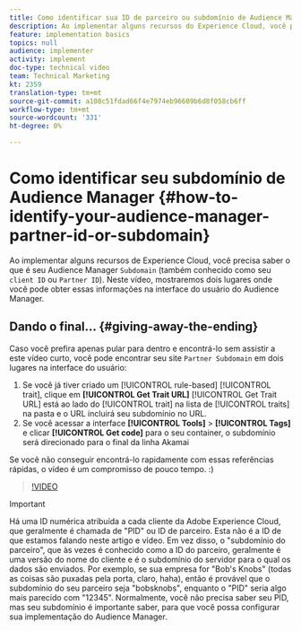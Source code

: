 ```yaml
---
title: Como identificar sua ID de parceiro ou subdomínio de Audience Manager
description: Ao implementar alguns recursos do Experience Cloud, você precisa saber qual é a sua "ID de parceiro" do Audience Manager (também conhecida como "ID de cliente" ou "Subdomínio"). Neste vídeo, mostraremos dois lugares onde você pode obter essa ID na interface do usuário do Audience Manager.
feature: implementation basics
topics: null
audience: implementer
activity: implement
doc-type: technical video
team: Technical Marketing
kt: 2359
translation-type: tm+mt
source-git-commit: a108c51fdad66f4e7974eb96609b6d8f058cb6ff
workflow-type: tm+mt
source-wordcount: '331'
ht-degree: 0%

---
```



# Como identificar seu subdomínio de Audience Manager {#how-to-identify-your-audience-manager-partner-id-or-subdomain}

Ao implementar alguns recursos de Experience Cloud, você precisa saber o que é seu Audience Manager `Subdomain` (também conhecido como seu `client ID` ou `Partner ID`). Neste vídeo, mostraremos dois lugares onde você pode obter essas informações na interface do usuário do Audience Manager.

## Dando o final... {#giving-away-the-ending}

Caso você prefira apenas pular para dentro e encontrá-lo sem assistir a este vídeo curto, você pode encontrar seu site `Partner Subdomain` em dois lugares na interface do usuário:

1. Se você já tiver criado um [!UICONTROL rule-based] [!UICONTROL trait], clique em **[!UICONTROL Get Trait URL]**
   [!UICONTROL Get Trait URL] está ao lado do [!UICONTROL trait] na lista de [!UICONTROL traits] na pasta e o URL incluirá seu subdomínio no URL.
1. Se você acessar a interface **[!UICONTROL Tools]** > **[!UICONTROL Tags]** e clicar **[!UICONTROL Get code]** para o seu container, o subdomínio será direcionado para o final da linha Akamai

Se você não conseguir encontrá-lo rapidamente com essas referências rápidas, o vídeo é um compromisso de pouco tempo. :)

>[!VIDEO](https://video.tv.adobe.com/v/25922/?quality=12)

>[!IMPORTANT]
>
>Há uma ID numérica atribuída a cada cliente da Adobe Experience Cloud, que geralmente é chamada de &quot;PID&quot; ou ID de parceiro. Esta não é a ID de que estamos falando neste artigo e vídeo. Em vez disso, o &quot;subdomínio do parceiro&quot;, que às vezes é conhecido como a ID do parceiro, geralmente é uma versão do nome do cliente e é o subdomínio do servidor para o qual os dados são enviados. Por exemplo, se sua empresa for &quot;Bob&#39;s Knobs&quot; (todas as coisas são puxadas pela porta, claro, haha), então é provável que o subdomínio do seu parceiro seja &quot;bobsknobs&quot;, enquanto o &quot;PID&quot; seria algo mais parecido com &quot;12345&quot;. Normalmente, você não precisa saber seu PID, mas seu subdomínio é importante saber, para que você possa configurar sua implementação do Audience Manager.

